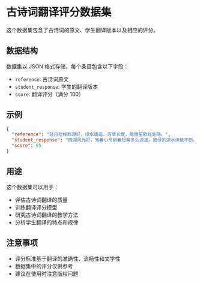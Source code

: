 # 古诗词翻译评分数据集

这个数据集包含了古诗词的原文、学生翻译版本以及相应的评分。

## 数据结构

数据集以 JSON 格式存储，每个条目包含以下字段：

- `reference`: 古诗词原文
- `student_response`: 学生的翻译版本
- `score`: 翻译评分（满分 100）

## 示例

```json
{
  "reference": "轻舟短棹西湖好，绿水逶迤，芳草长堤，隐隐笙歌处处随。",
  "student_response": "西湖风光好，驾着小舟划着短桨多么逍遥。碧绿的湖水绵延不断。长堤芳草青青，春风中隐隐传来柔和的笙歌声，像是随着船儿在湖上飘荡。",
  "score": 95
}
```

## 用途

这个数据集可以用于：
- 评估古诗词翻译的质量
- 训练翻译评分模型
- 研究古诗词翻译的教学方法
- 分析学生翻译的特点和规律

## 注意事项

- 评分标准基于翻译的准确性、流畅性和文学性
- 数据集中的评分仅供参考
- 建议在使用时注意版权问题 